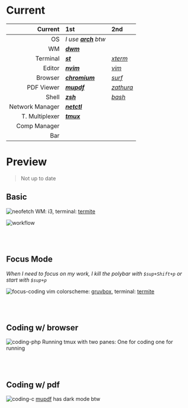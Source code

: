# Current

|Current|1st|2nd|
|-------------:|:---------------------------------------------------|:-|
| OS              | *I use **[arch](https://www.archlinux.org/)** btw*          ||
| WM              | ***[dwm](https://dwm.suckless.org)***                       ||
| Terminal        | ***[st](https://st.suckless.org/)***                        |*[xterm](https://invisible-island.net/xterm/)*|
| Editor          | ***[nvim](https://neovim.io/)***                            |*[vim](https://www.vim.org/)*                 |
| Browser         | ***[chromium](https://www.chromium.org/)***                 |*[surf](https://surf.suckless.org/)*          |
| PDF Viewer      | ***[mupdf](https://mupdf.com/)***                           |*[zathura](https://pwmt.org/projects/zathura)*|
| Shell           | ***[zsh](https://www.zsh.org/)***                           |*[bash](https://www.gnu.org/software/bash/)*  |
| Network Manager | ***[netctl](https://wiki.archlinux.org/index.php/Netctl)*** ||
| T. Multiplexer  | ***[tmux](https://github.com/tmux/tmux)***                  ||
| Comp Manager    |||
| Bar             |||

# Preview
> Not up to date
## Basic
![neofetch](https://raw.githubusercontent.com/ihsanturk/archrice/master/image_preview/neofetch.png)
WM: i3, terminal: [termite](https://github.com/thestinger/termite)

![workflow](https://raw.githubusercontent.com/ihsanturk/archrice/master/image_preview/base_workflow.png)

<br><br/>
## Focus Mode
*When I need to focus on my work, I kill the polybar with `$sup+Shift+p` or start with `$sup+p`*

![focus-coding](https://raw.githubusercontent.com/ihsanturk/archrice/master/image_preview/focus_mode.png)
vim colorscheme: [gruvbox](https://github.com/morhetz/gruvbox), terminal: [termite](https://github.com/thestinger/termite)

<br><br/>
## Coding w/ browser
![coding-php](https://raw.githubusercontent.com/ihsanturk/archrice/master/image_preview/coding_php.png)
Running tmux with two panes: One for coding one for running

<br><br/>
## Coding w/ pdf
![coding-c](https://raw.githubusercontent.com/ihsanturk/archrice/master/image_preview/coding_c.png)
[mupdf](https://mupdf.com/) has dark mode btw
